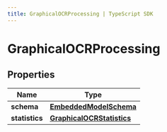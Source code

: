 ```yaml
---
title: GraphicalOCRProcessing | TypeScript SDK
---
```



# GraphicalOCRProcessing


## Properties

Name | Type
------------ | -------------
**schema** | [**EmbeddedModelSchema**](EmbeddedModelSchema)
**statistics** | [**GraphicalOCRStatistics**](GraphicalOCRStatistics)


